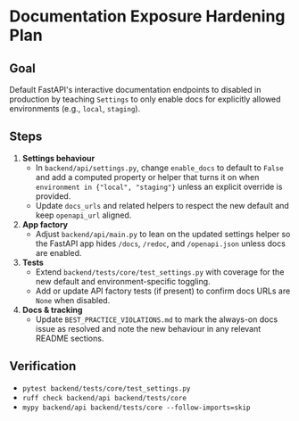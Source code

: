 # Documentation Exposure Hardening Plan

## Goal
Default FastAPI's interactive documentation endpoints to disabled in production
by teaching `Settings` to only enable docs for explicitly allowed environments
(e.g., `local`, `staging`).

## Steps
1. **Settings behaviour**
   - In `backend/api/settings.py`, change `enable_docs` to default to `False` and
     add a computed property or helper that turns it on when
     `environment in {"local", "staging"}` unless an explicit override is
     provided.
   - Update `docs_urls` and related helpers to respect the new default and keep
     `openapi_url` aligned.
2. **App factory**
   - Adjust `backend/api/main.py` to lean on the updated settings helper so the
     FastAPI app hides `/docs`, `/redoc`, and `/openapi.json` unless docs are
     enabled.
3. **Tests**
   - Extend `backend/tests/core/test_settings.py` with coverage for the new
     default and environment-specific toggling.
   - Add or update API factory tests (if present) to confirm docs URLs are
     `None` when disabled.
4. **Docs & tracking**
   - Update `BEST_PRACTICE_VIOLATIONS.md` to mark the always-on docs issue as
     resolved and note the new behaviour in any relevant README sections.

## Verification
- `pytest backend/tests/core/test_settings.py`
- `ruff check backend/api backend/tests/core`
- `mypy backend/api backend/tests/core --follow-imports=skip`
